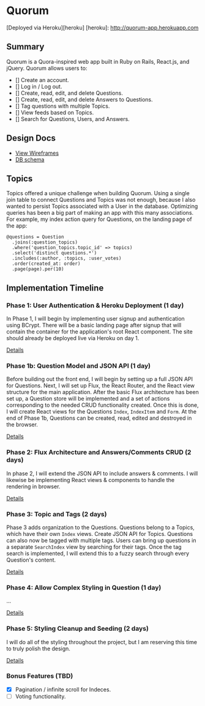 # Quorum

[Deployed via Heroku][heroku]
[heroku]: http://quorum-app.herokuapp.com


## Summary

Quorum is a Quora-inspired web app built in Ruby on Rails, React.js, and jQuery.
Quorum allows users to:

- [] Create an account.
- [] Log in / Log out.
- [] Create, read, edit, and delete Questions.
- [] Create, read, edit, and delete Answers to Questions.
- [] Tag questions with multiple Topics.
- [] View feeds based on Topics.
- [] Search for Questions, Users, and Answers.


## Design Docs
* [View Wireframes][view]
* [DB schema][schema]

[view]: ./docs/views.md
[schema]: ./docs/schema.md

## Topics

Topics offered a unique challenge when building Quorum. Using a single join table to connect Questions and Topics was not enough, because I also wanted to persist Topics associated with a User in the database. Optimizing queries has been a big part of making an app with this many associations. For example, my index action query for Questions, on the landing page of the app:

    @questions = Question
      .joins(:question_topics)
      .where('question_topics.topic_id' => topics)
      .select('distinct questions.*')
      .includes(:author, :topics, :user_votes)
      .order(created_at: order)
      .page(page).per(10)



## Implementation Timeline

### Phase 1: User Authentication & Heroku Deployment (1 day)

In Phase 1, I will begin by implementing user signup and authentication using BCrypt. There will be a basic landing page after signup that will contain the container for the application's root React component. The site should already be deployed live via Heroku on day 1.

[Details][phase-one]

### Phase 1b: Question Model and JSON API (1 day)

Before building out the front end, I will begin by setting up a full JSON API for Questions.
Next, I will set up Flux, the React Router, and the React view structure for the main application. After the basic Flux architecture has been set up, a Question store will be implemented and a set of actions corresponding to the needed CRUD functionality created.
Once this is done, I will create React views for the Questions `Index`, `IndexItem` and `Form`. At the end of Phase 1b, Questions can be created, read, edited and destroyed in the browser.


[Details][phase-one]

### Phase 2: Flux Architecture and Answers/Comments CRUD (2 days)

In phase 2, I will extend the JSON API to include answers & comments. I will likewise be implementing React views & components to handle the rendering in browser.


[Details][phase-two]

### Phase 3: Topic and Tags (2 days)

Phase 3 adds organization to the Questions. Questions belong to a Topics, which have their own `Index` views. Create JSON API for Topics. Questions can also now be tagged with multiple tags. Users can bring up questions in a separate `SearchIndex` view by searching for their tags. Once the tag search is implemented, I will extend this to a fuzzy search through every Question's content.

[Details][phase-three]

### Phase 4: Allow Complex Styling in Question (1 day)

...

[Details][phase-four]

### Phase 5: Styling Cleanup and Seeding (2 days)

I will do all of the styling throughout the project, but I am reserving this time to truly polish the design.

[Details][phase-five]


### Bonus Features (TBD)
- [X] Pagination / infinite scroll for Indeces.
- [ ] Voting functionality.

[phase-one]: ./docs/phases/phase1.md
[phase-two]: ./docs/phases/phase2.md
[phase-three]: ./docs/phases/phase3.md
[phase-four]: ./docs/phases/phase4.md
[phase-five]: ./docs/phases/phase5.md
